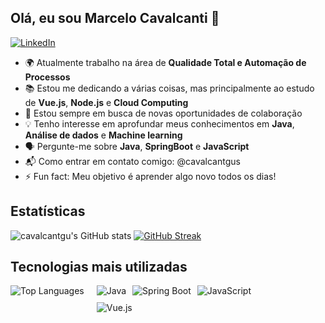 ## Olá, eu sou Marcelo Cavalcanti 👋
[![LinkedIn](https://img.shields.io/badge/LinkedIn-0077B5?style=for-the-badge&logo=linkedin&logoColor=white)](https://linkedin.com/in/marcelo-cavalcanti-174667288) 

- 🌍 Atualmente trabalho na área de **Qualidade Total e Automação de Processos**  
- 📚 Estou me dedicando a várias coisas, mas principalmente ao estudo de **Vue.js**, **Node.js** e **Cloud Computing**  
- 🤝 Estou sempre em busca de novas oportunidades de colaboração 
- 💡 Tenho interesse em aprofundar meus conhecimentos em **Java**, **Análise de dados** e **Machine learning** 
- 🗣️ Pergunte-me sobre **Java**, **SpringBoot** e **JavaScript** 
- 📬 Como entrar em contato comigo: @cavalcantgus
- ⚡ Fun fact: Meu objetivo é aprender algo novo todos os dias!

## Estatísticas
![cavalcantgu's GitHub stats](https://github-readme-stats.vercel.app/api?username=cavalcantgus&show_icons=true&theme=tokyonight)
[![GitHub Streak](https://streak-stats.demolab.com?user=cavalcantgus&theme=tokyonight&border_radius=10&date_format=j%20M%5B%20Y%5D)](https://git.io/streak-stats)

## Tecnologias mais utilizadas
<div style="display: flex; align-items: flex-start;">
  <img src="https://github-readme-stats.vercel.app/api/top-langs/?username=cavalcantgus&theme=tokyonight&show_icons=true&hide_border=false&layout=compact" alt="Top Languages"/>
  <!-- Badges ao lado direito -->
  <div style="display: flex; flex-direction: column; justify-content: center; margin-left: 20px;">
    <div style="display: flex; gap: 10px;">
      <img src="https://img.shields.io/badge/Java-ED8B00?style=for-the-badge&logo=openjdk&logoColor=white" alt="Java"/>
      <img src="https://img.shields.io/badge/Spring%20Boot-%236DB33F?style=for-the-badge&logo=springboot&logoColor=white" alt="Spring Boot"/>
      <img src="https://img.shields.io/badge/JavaScript-F7DF1E?style=for-the-badge&logo=javascript&logoColor=black" alt="JavaScript"/>
    </div>
    <div style="display: flex; gap: 10px; margin-top: 10px;">
      <img src="https://img.shields.io/badge/Vue.js-%234FC08D?style=for-the-badge&logo=vue.js&logoColor=white" alt="Vue.js"/>
    </div>
  </div>
</div>




